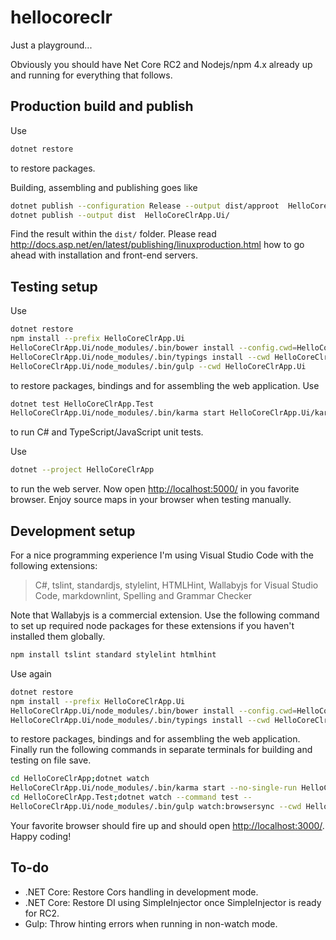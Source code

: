 # hellocoreclr

Just a playground...

Obviously you should have Net Core RC2 and Nodejs/npm 4.x already up and running for everything that follows.

## Production build and publish

Use

```bash
dotnet restore
```

to restore packages.

Building, assembling and publishing goes like

```bash
dotnet publish --configuration Release --output dist/approot  HelloCoreClrApp
dotnet publish --output dist  HelloCoreClrApp.Ui/
```

Find the result within the ```dist/``` folder. Please read <http://docs.asp.net/en/latest/publishing/linuxproduction.html> how to go ahead with installation and front-end servers.

## Testing setup

Use

```bash
dotnet restore
npm install --prefix HelloCoreClrApp.Ui
HelloCoreClrApp.Ui/node_modules/.bin/bower install --config.cwd=HelloCoreClrApp.Ui
HelloCoreClrApp.Ui/node_modules/.bin/typings install --cwd HelloCoreClrApp.Ui
HelloCoreClrApp.Ui/node_modules/.bin/gulp --cwd HelloCoreClrApp.Ui
```

to restore packages, bindings and for assembling the web application. Use

```bash
dotnet test HelloCoreClrApp.Test
HelloCoreClrApp.Ui/node_modules/.bin/karma start HelloCoreClrApp.Ui/karma.conf.js
```

to run C# and TypeScript/JavaScript unit tests.

Use

```bash
dotnet --project HelloCoreClrApp
```

to run the web server. Now open <http://localhost:5000/> in you favorite browser. Enjoy source maps in your browser when testing manually.

## Development setup

For a nice programming experience I'm using Visual Studio Code with the following extensions:
> C#, tslint, standardjs, stylelint, HTMLHint, Wallabyjs for Visual Studio Code, markdownlint, Spelling and Grammar Checker

Note that Wallabyjs is a commercial extension.
Use the following command to set up required node packages for these extensions if you haven't installed them globally.

```bash
npm install tslint standard stylelint htmlhint
```

Use again

```bash
dotnet restore
npm install --prefix HelloCoreClrApp.Ui
HelloCoreClrApp.Ui/node_modules/.bin/bower install --config.cwd=HelloCoreClrApp.Ui
HelloCoreClrApp.Ui/node_modules/.bin/typings install --cwd HelloCoreClrApp.Ui
```

to restore packages, bindings and for assembling the web application. Finally run the following commands in separate terminals for building and testing on file save.

```bash
cd HelloCoreClrApp;dotnet watch
HelloCoreClrApp.Ui/node_modules/.bin/karma start --no-single-run HelloCoreClrApp.Ui/karma.conf.js
cd HelloCoreClrApp.Test;dotnet watch --command test --
HelloCoreClrApp.Ui/node_modules/.bin/gulp watch:browsersync --cwd HelloCoreClrApp.Ui
```

Your favorite browser should fire up and should open <http://localhost:3000/>. Happy coding!

## To-do

- .NET Core: Restore Cors handling in development mode.
- .NET Core: Restore DI using SimpleInjector once SimpleInjector is ready for RC2.
- Gulp: Throw hinting errors when running in non-watch mode.
